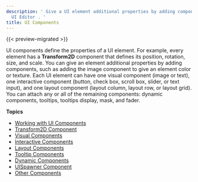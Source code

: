 ```yaml
---
description: ' Give a UI element additional properties by adding components in Open 3D Engine''s
  UI Editor . '
title: UI Components
---
```


{{< preview-migrated >}}

UI components define the properties of a UI element. For example, every element has a **Transform2D** component that defines its position, rotation, size, and scale. You can give an element additional properties by adding components, such as adding the image component to give an element color or texture. Each UI element can have one visual component \(image or text\), one interactive component \(button, check box, scroll box, slider, or text input\), and one layout component \(layout column, layout row, or layout grid\). You can attach any or all of the remaining components: dynamic components, tooltips, tooltips display, mask, and fader.

**Topics**
+ [Working with UI Components](/docs/user-guide/interactivity/user-interface/editor/working.md)
+ [Transform2D Component](/docs/user-guide/interactivity/user-interface/editor/components-transform.md)
+ [Visual Components](/docs/user-guide/interactivity/user-interface/editor/components-visual.md)
+ [Interactive Components](/docs/user-guide/interactivity/user-interface/editor/components-interactive.md)
+ [Layout Components](/docs/user-guide/interactivity/user-interface/editor/components-layout.md)
+ [Tooltip Components](/docs/user-guide/interactivity/user-interface/editor/components-tooltips.md)
+ [Dynamic Components](/docs/user-guide/interactivity/user-interface/editor/components-dynamic.md)
+ [UISpawner Component](/docs/user-guide/interactivity/user-interface/editor/components-spawner.md)
+ [Other Components](/docs/user-guide/interactivity/user-interface/editor/components-other.md)
